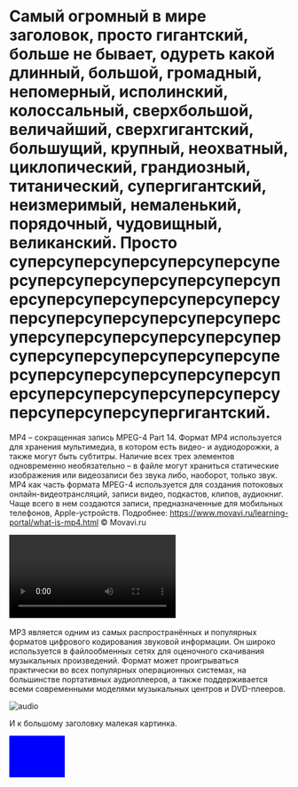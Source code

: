# Самый огромный в мире заголовок, просто гигантский,  больше не бывает, одуреть какой длинный, большой, громадный, непомерный, исполинский, колоссальный, сверхбольшой, величайший, сверхгигантский, большущий, крупный, неохватный, циклопический, грандиозный, титанический, супергигантский, неизмеримый, немаленький, порядочный, чудовищный, великанский. Просто суперсуперсуперсуперсуперсуперсуперсуперсуперсуперсуперсуперсуперсуперсуперсуперсуперсуперсуперсуперсуперсуперсуперсуперсуперсуперсуперсуперсуперсуперсуперсуперсуперсуперсуперсуперсуперсуперсуперсуперсуперсуперсуперсуперсуперсуперсуперсуперсуперсупергигантский. 

МР4 – сокращенная запись MPEG-4 Part 14. Формат MP4 используется для хранения мультимедиа, в котором есть видео- и аудиодорожки, а также могут быть субтитры. Наличие всех трех элементов одновременно необязательно – в файле могут храниться статические изображения или видеозаписи без звука либо, наоборот, только звук. МР4 как часть формата MPEG-4 используется для создания потоковых онлайн-видеотрансляций, записи видео, подкастов, клипов, аудиокниг. Чаще всего в нем создаются записи, предназначенные для мобильных телефонов, Apple-устройств.
Подробнее: https://www.movavi.ru/learning-portal/what-is-mp4.html © Movavi.ru

![video](video.mp4)

MP3 является одним из самых распространённых и популярных форматов цифрового кодирования звуковой информации. Он широко используется в файлообменных сетях для оценочного скачивания музыкальных произведений. Формат может проигрываться практически во всех популярных операционных системах, на большинстве портативных аудиоплееров, а также поддерживается всеми современными моделями музыкальных центров и DVD-плееров.

![audio](audio.mp3audio)

И к большому заголовку малекая картинка.

![img](sample-blue-100x75.jpg)


